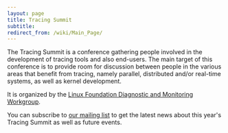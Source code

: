 ```yaml
---
layout: page
title: Tracing Summit
subtitle:
redirect_from: /wiki/Main_Page/
---
```


The Tracing Summit is a conference gathering people involved in the development of tracing tools and also end-users. The main target of this conference is to provide room for discussion between people in the various areas that benefit from tracing, namely parallel, distributed and/or real-time systems, as well as kernel development.

It is organized by the [Linux Foundation Diagnostic and Monitoring Workgroup](https://diamon.org).

You can subscribe to [our mailing list](https://eepurl.com/goakfv) to get the latest news about this year's Tracing Summit as well as future events.
